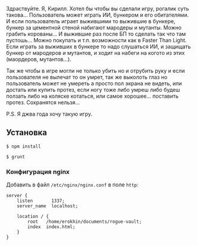 Здраствуйте. Я, Кирилл. Хотел бы чтобы вы сделали игру, рогалик суть такова... Пользователь может играть ИИ, бункером и его обитателями. И если пользователь играет выжившими то выжившие в бункере, бункер за цементной стеной набигают мародеры и мутанты. Можно грабить корованы... И выжившие раз после БП то сделать так что там пустошь... Можно покупать и т.п. возможности как в Faster Than Light. Если играть за выживших в бункере то надо слушаться ИИ, и защищать бункер от мародеров и мутантов, и ходит на набеги на когото из этих (маордеров, мутантов...).

Так же чтобы в игре могли не только убить но и отрубить руку и если пользователя не вылечат то он умрет, так же выколоть глаз но пользователь может не умереть а просто пол экрана не видеть, или достать или купить протез, если ногу тоже либо умреш либо будеш ползать либо на коляске котаться, или самое хорошее... поставить протез. Сохранятся нельзя...

P.S. Я джва года хочу такую игру.

## Установка

`$ npm install`

`$ grunt`

### Конфигурация nginx

Добавить в файл `/etc/nginx/nginx.conf` в поле `http`:

    server {
        listen       1337;
        server_name  localhost;

        location / {
            root   /home/erokhin/documents/rogue-vault;
            index  index.html;
        }
    }
